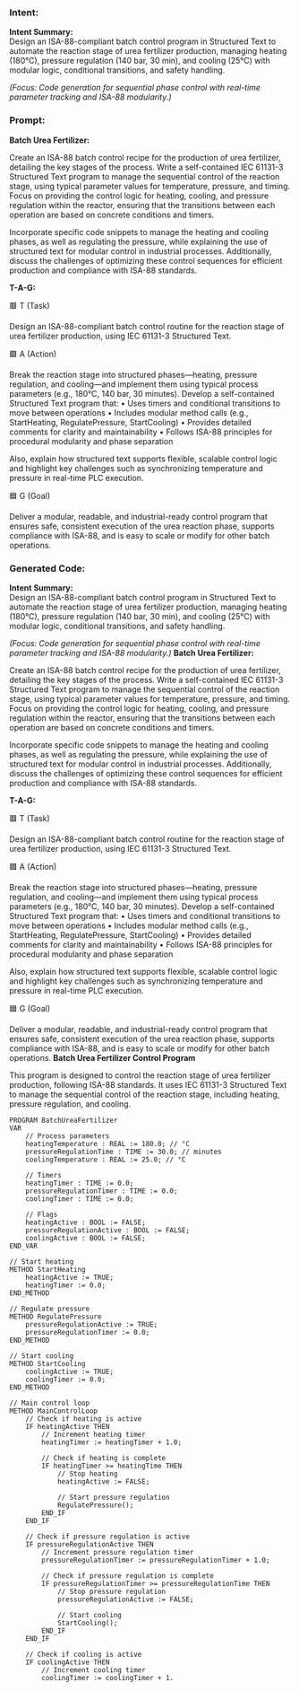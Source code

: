 ### Intent:
**Intent Summary:**  
Design an ISA-88-compliant batch control program in Structured Text to automate the reaction stage of urea fertilizer production, managing heating (180°C), pressure regulation (140 bar, 30 min), and cooling (25°C) with modular logic, conditional transitions, and safety handling.  

*(Focus: Code generation for sequential phase control with real-time parameter tracking and ISA-88 modularity.)*

### Prompt:
**Batch Urea Fertilizer:**

Create an ISA-88 batch control recipe for the production of urea fertilizer, detailing the key stages of the process. Write a self-contained IEC 61131-3 Structured Text program to manage the sequential control of the reaction stage, using typical parameter values for temperature, pressure, and timing. Focus on providing the control logic for heating, cooling, and pressure regulation within the reactor, ensuring that the transitions between each operation are based on concrete conditions and timers.

Incorporate specific code snippets to manage the heating and cooling phases, as well as regulating the pressure, while explaining the use of structured text for modular control in industrial processes. Additionally, discuss the challenges of optimizing these control sequences for efficient production and compliance with ISA-88 standards.

**T-A-G:**

🟥 T (Task)

Design an ISA-88-compliant batch control routine for the reaction stage of urea fertilizer production, using IEC 61131-3 Structured Text.

🟩 A (Action)

Break the reaction stage into structured phases—heating, pressure regulation, and cooling—and implement them using typical process parameters (e.g., 180°C, 140 bar, 30 minutes).
Develop a self-contained Structured Text program that:
	•	Uses timers and conditional transitions to move between operations
	•	Includes modular method calls (e.g., StartHeating, RegulatePressure, StartCooling)
	•	Provides detailed comments for clarity and maintainability
	•	Follows ISA-88 principles for procedural modularity and phase separation

Also, explain how structured text supports flexible, scalable control logic and highlight key challenges such as synchronizing temperature and pressure in real-time PLC execution.

🟦 G (Goal)

Deliver a modular, readable, and industrial-ready control program that ensures safe, consistent execution of the urea reaction phase, supports compliance with ISA-88, and is easy to scale or modify for other batch operations.

### Generated Code:
**Intent Summary:**  
Design an ISA-88-compliant batch control program in Structured Text to automate the reaction stage of urea fertilizer production, managing heating (180°C), pressure regulation (140 bar, 30 min), and cooling (25°C) with modular logic, conditional transitions, and safety handling.  

*(Focus: Code generation for sequential phase control with real-time parameter tracking and ISA-88 modularity.)*
**Batch Urea Fertilizer:**

Create an ISA-88 batch control recipe for the production of urea fertilizer, detailing the key stages of the process. Write a self-contained IEC 61131-3 Structured Text program to manage the sequential control of the reaction stage, using typical parameter values for temperature, pressure, and timing. Focus on providing the control logic for heating, cooling, and pressure regulation within the reactor, ensuring that the transitions between each operation are based on concrete conditions and timers.

Incorporate specific code snippets to manage the heating and cooling phases, as well as regulating the pressure, while explaining the use of structured text for modular control in industrial processes. Additionally, discuss the challenges of optimizing these control sequences for efficient production and compliance with ISA-88 standards.

**T-A-G:**

🟥 T (Task)

Design an ISA-88-compliant batch control routine for the reaction stage of urea fertilizer production, using IEC 61131-3 Structured Text.

🟩 A (Action)

Break the reaction stage into structured phases—heating, pressure regulation, and cooling—and implement them using typical process parameters (e.g., 180°C, 140 bar, 30 minutes).
Develop a self-contained Structured Text program that:
	•	Uses timers and conditional transitions to move between operations
	•	Includes modular method calls (e.g., StartHeating, RegulatePressure, StartCooling)
	•	Provides detailed comments for clarity and maintainability
	•	Follows ISA-88 principles for procedural modularity and phase separation

Also, explain how structured text supports flexible, scalable control logic and highlight key challenges such as synchronizing temperature and pressure in real-time PLC execution.

🟦 G (Goal)

Deliver a modular, readable, and industrial-ready control program that ensures safe, consistent execution of the urea reaction phase, supports compliance with ISA-88, and is easy to scale or modify for other batch operations. **Batch Urea Fertilizer Control Program**

This program is designed to control the reaction stage of urea fertilizer production, following ISA-88 standards. It uses IEC 61131-3 Structured Text to manage the sequential control of the reaction stage, including heating, pressure regulation, and cooling.

```structuredtext
PROGRAM BatchUreaFertilizer
VAR
    // Process parameters
    heatingTemperature : REAL := 180.0; // °C
    pressureRegulationTime : TIME := 30.0; // minutes
    coolingTemperature : REAL := 25.0; // °C
    
    // Timers
    heatingTimer : TIME := 0.0;
    pressureRegulationTimer : TIME := 0.0;
    coolingTimer : TIME := 0.0;
    
    // Flags
    heatingActive : BOOL := FALSE;
    pressureRegulationActive : BOOL := FALSE;
    coolingActive : BOOL := FALSE;
END_VAR

// Start heating
METHOD StartHeating
    heatingActive := TRUE;
    heatingTimer := 0.0;
END_METHOD

// Regulate pressure
METHOD RegulatePressure
    pressureRegulationActive := TRUE;
    pressureRegulationTimer := 0.0;
END_METHOD

// Start cooling
METHOD StartCooling
    coolingActive := TRUE;
    coolingTimer := 0.0;
END_METHOD

// Main control loop
METHOD MainControlLoop
    // Check if heating is active
    IF heatingActive THEN
        // Increment heating timer
        heatingTimer := heatingTimer + 1.0;
        
        // Check if heating is complete
        IF heatingTimer >= heatingTime THEN
            // Stop heating
            heatingActive := FALSE;
            
            // Start pressure regulation
            RegulatePressure();
        END_IF
    END_IF
    
    // Check if pressure regulation is active
    IF pressureRegulationActive THEN
        // Increment pressure regulation timer
        pressureRegulationTimer := pressureRegulationTimer + 1.0;
        
        // Check if pressure regulation is complete
        IF pressureRegulationTimer >= pressureRegulationTime THEN
            // Stop pressure regulation
            pressureRegulationActive := FALSE;
            
            // Start cooling
            StartCooling();
        END_IF
    END_IF
    
    // Check if cooling is active
    IF coolingActive THEN
        // Increment cooling timer
        coolingTimer := coolingTimer + 1.
